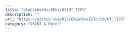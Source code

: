 ```yaml
---
title: "blaCCkHatHacEEkr/OSINT_TIPS"
description: ""
url: "https://github.com/blaCCkHatHacEEkr/OSINT_TIPS"
category: "OSINT & Recon"
---
```

